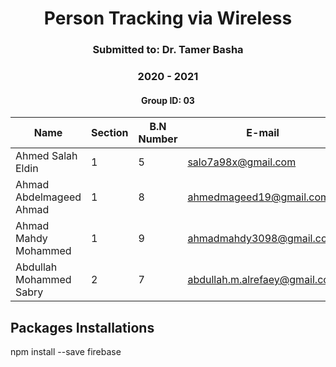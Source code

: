 <h1 style="text-align: center;"> Person Tracking via Wireless</h1>
<h3 style="text-align: center;"> Submitted to: Dr. Tamer Basha</h3>
<h3 style="text-align: center;"> 2020 - 2021</h3>
<h4 style="text-align: center;"> Group ID: 03</h4>

| Name                    | Section | B.N Number   | E-mail                        |
|-------------------------|---------|--------------|-------------------------------|
| Ahmed Salah Eldin       | 1       |            5 | salo7a98x@gmail.com           |
| Ahmad Abdelmageed Ahmad | 1       |            8 | ahmedmageed19@gmail.com       |
| Ahmad Mahdy Mohammed    | 1       |            9 | ahmadmahdy3098@gmail.com      |
| Abdullah Mohammed Sabry | 2       |            7 | abdullah.m.alrefaey@gmail.com |

<div style="page-break-after: always;"></div>

<div style="page-break-after: always;"></div>


## Packages Installations

npm install --save firebase

